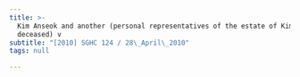 ```yaml
---
title: >-
  Kim Anseok and another (personal representatives of the estate of Kim Miseon,
  deceased) v
subtitle: "[2010] SGHC 124 / 28\_April\_2010"
tags: null

---
```


